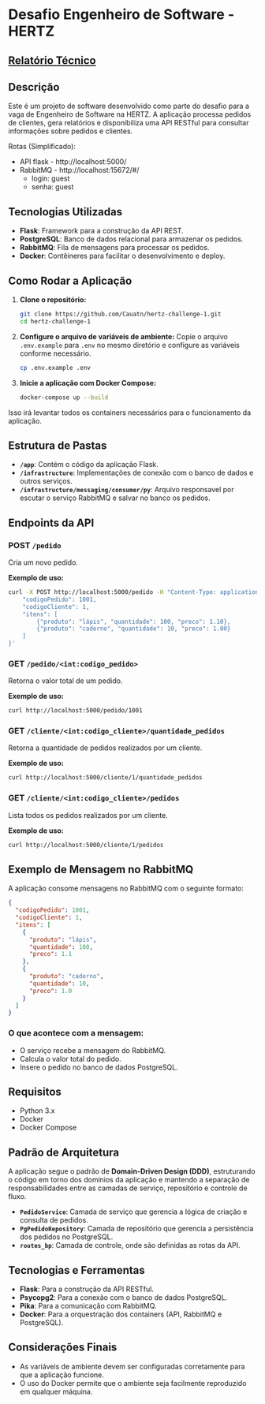 ﻿# Desafio Engenheiro de Software - HERTZ

## [Relatório Técnico](app/RELATORIO.md)

## Descrição

Este é um projeto de software desenvolvido como parte do desafio para a vaga de Engenheiro de Software na HERTZ. A aplicação processa pedidos de clientes, gera relatórios e disponibiliza uma API RESTful para consultar informações sobre pedidos e clientes.

Rotas (Simplificado):
- API flask - http://localhost:5000/
- RabbitMQ - http://localhost:15672/#/
   - login: guest
   - senha: guest


## Tecnologias Utilizadas

- **Flask**: Framework para a construção da API REST.
- **PostgreSQL**: Banco de dados relacional para armazenar os pedidos.
- **RabbitMQ**: Fila de mensagens para processar os pedidos.
- **Docker**: Contêineres para facilitar o desenvolvimento e deploy.

## Como Rodar a Aplicação

1. **Clone o repositório:**

   ```bash
   git clone https://github.com/Cauatn/hertz-challenge-1.git
   cd hertz-challenge-1
   ```

2. **Configure o arquivo de variáveis de ambiente:**
   Copie o arquivo `.env.example` para `.env` no mesmo diretório e configure as variáveis conforme necessário.

   ```bash
   cp .env.example .env
   ```

3. **Inicie a aplicação com Docker Compose:**
   ```bash
   docker-compose up --build
   ```

Isso irá levantar todos os containers necessários para o funcionamento da aplicação.

## Estrutura de Pastas

- **`/app`**: Contém o código da aplicação Flask.
- **`/infrastructure`**: Implementações de conexão com o banco de dados e outros serviços.
- **`/infrastructure/messaging/consumer/py`**: Arquivo responsavel por escutar o serviço RabbitMQ e salvar no banco os pedidos.

## Endpoints da API

### **POST** `/pedido`

Cria um novo pedido.

**Exemplo de uso:**

```bash
curl -X POST http://localhost:5000/pedido -H "Content-Type: application/json" -d '{
    "codigoPedido": 1001,
    "codigoCliente": 1,
    "itens": [
        {"produto": "lápis", "quantidade": 100, "preco": 1.10},
        {"produto": "caderno", "quantidade": 10, "preco": 1.00}
    ]
}'
```

### **GET** `/pedido/<int:codigo_pedido>`

Retorna o valor total de um pedido.

**Exemplo de uso:**

```bash
curl http://localhost:5000/pedido/1001
```

### **GET** `/cliente/<int:codigo_cliente>/quantidade_pedidos`

Retorna a quantidade de pedidos realizados por um cliente.

**Exemplo de uso:**

```bash
curl http://localhost:5000/cliente/1/quantidade_pedidos
```

### **GET** `/cliente/<int:codigo_cliente>/pedidos`

Lista todos os pedidos realizados por um cliente.

**Exemplo de uso:**

```bash
curl http://localhost:5000/cliente/1/pedidos
```

## Exemplo de Mensagem no RabbitMQ

A aplicação consome mensagens no RabbitMQ com o seguinte formato:

```json
{
  "codigoPedido": 1001,
  "codigoCliente": 1,
  "itens": [
    {
      "produto": "lápis",
      "quantidade": 100,
      "preco": 1.1
    },
    {
      "produto": "caderno",
      "quantidade": 10,
      "preco": 1.0
    }
  ]
}
```

### O que acontece com a mensagem:

- O serviço recebe a mensagem do RabbitMQ.
- Calcula o valor total do pedido.
- Insere o pedido no banco de dados PostgreSQL.

## Requisitos

- Python 3.x
- Docker
- Docker Compose

## Padrão de Arquitetura

A aplicação segue o padrão de **Domain-Driven Design (DDD)**, estruturando o código em torno dos domínios da aplicação e mantendo a separação de responsabilidades entre as camadas de serviço, repositório e controle de fluxo.

- **`PedidoService`**: Camada de serviço que gerencia a lógica de criação e consulta de pedidos.
- **`PgPedidoRepository`**: Camada de repositório que gerencia a persistência dos pedidos no PostgreSQL.
- **`routes_bp`**: Camada de controle, onde são definidas as rotas da API.

## Tecnologias e Ferramentas

- **Flask**: Para a construção da API RESTful.
- **Psycopg2**: Para a conexão com o banco de dados PostgreSQL.
- **Pika**: Para a comunicação com RabbitMQ.
- **Docker**: Para a orquestração dos containers (API, RabbitMQ e PostgreSQL).

## Considerações Finais

- As variáveis de ambiente devem ser configuradas corretamente para que a aplicação funcione.
- O uso do Docker permite que o ambiente seja facilmente reproduzido em qualquer máquina.
